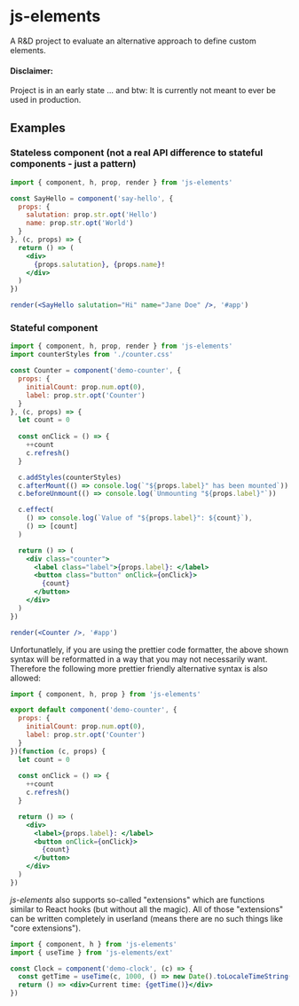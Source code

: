 # js-elements

A R&D project to evaluate an alternative approach to define custom elements.

#### Disclaimer:

Project is in an early state ...
and btw: It is currently not meant to ever be used in production.

## Examples

### Stateless component (not a real API difference to stateful components - just a pattern)

```jsx
import { component, h, prop, render } from 'js-elements'

const SayHello = component('say-hello', {
  props: {
    salutation: prop.str.opt('Hello')
    name: prop.str.opt('World')
  }
}, (c, props) => {
  return () => (
    <div>
      {props.salutation}, {props.name}!
    </div>
  )
})

render(<SayHello salutation="Hi" name="Jane Doe" />, '#app')
```

### Stateful component

```jsx
import { component, h, prop, render } from 'js-elements'
import counterStyles from './counter.css'

const Counter = component('demo-counter', {
  props: {
    initialCount: prop.num.opt(0),
    label: prop.str.opt('Counter')
  }
}, (c, props) => {
  let count = 0
  
  const onClick = () => {
    ++count
    c.refresh()
  }

  c.addStyles(counterStyles)
  c.afterMount(() => console.log(`"${props.label}" has been mounted`))
  c.beforeUnmount(() => console.log(`Unmounting "${props.label}"`))

  c.effect(
    () => console.log(`Value of "${props.label}": ${count}`),
    () => [count]
  )

  return () => (
    <div class="counter">
      <label class="label">{props.label}: </label>
      <button class="button" onClick={onClick}>
        {count}
      </button>
    </div>
  )
})

render(<Counter />, '#app')
```

Unfortunatlely, if you are using the prettier code formatter, the
above shown syntax will be reformatted in a way that you may not
necessarily want.
Therefore the following more prettier friendly alternative syntax
is also allowed:

```jsx
import { component, h, prop } from 'js-elements'

export default component('demo-counter', {
  props: {
    initialCount: prop.num.opt(0),
    label: prop.str.opt('Counter')
  }
})(function (c, props) {
  let count = 0
  
  const onClick = () => {
    ++count
    c.refresh()
  }

  return () => (
    <div>
      <label>{props.label}: </label>
      <button onClick={onClick}>
        {count}
      </button>
    </div>
  )
})
```


_js-elements_ also supports so-called "extensions" which are
functions similar to React hooks (but without all the magic).
All of those "extensions" can be written completely in userland
(means there are no such things like "core extensions").

```jsx
import { component, h } from 'js-elements'
import { useTime } from 'js-elements/ext'

const Clock = component('demo-clock', (c) => {
  const getTime = useTime(c, 1000, () => new Date().toLocaleTimeString())
  return () => <div>Current time: {getTime()}</div>
})
```
